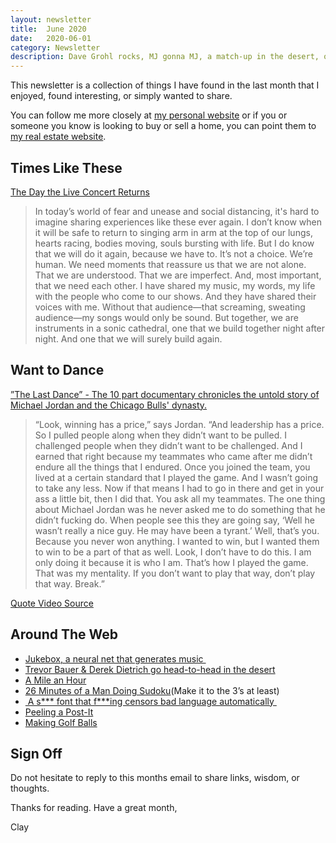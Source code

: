 ```yaml
---
layout: newsletter
title:  June 2020
date:   2020-06-01
category: Newsletter
description: Dave Grohl rocks, MJ gonna MJ, a match-up in the desert, one mile an hour, a man doing a Sudoku, and a $hit font.
---
```


This newsletter is a collection of things I have found in the last month that I enjoyed, found interesting, or simply wanted to share.

You can follow me more closely at [my personal website](http://claycarson.net "Personal Website") or if you or someone you know is looking to buy or sell a home, you can point them to [my real estate website](http://claycarson.com "Business Website ").

## Times Like These

[The Day the Live Concert Returns](https://www.theatlantic.com/culture/archive/2020/05/dave-grohl-irreplaceable-thrill-rock-show/611113/ "The Day the Live Concert Returns")

> In today’s world of fear and unease and social distancing, it's hard to imagine sharing experiences like these ever again. I don’t know when it will be safe to return to singing arm in arm at the top of our lungs, hearts racing, bodies moving, souls bursting with life. But I do know that we will do it again, because we have to. It’s not a choice. We’re human. We need moments that reassure us that we are not alone. That we are understood. That we are imperfect. And, most important, that we need each other. I have shared my music, my words, my life with the people who come to our shows. And they have shared their voices with me. Without that audience—that screaming, sweating audience—my songs would only be sound. But together, we are instruments in a sonic cathedral, one that we build together night after night. And one that we will surely build again.

## Want to Dance

[”The Last Dance” - The 10 part documentary chronicles the untold story of Michael Jordan and the Chicago Bulls' dynasty.](https://www.espn.com/nba/story/_/id/28973557/the-last-dance-updates-untold-story-michael-jordan-chicago-bulls)

> “Look, winning has a price,” says Jordan. “And leadership has a price. So I pulled people along when they didn’t want to be pulled. I challenged people when they didn’t want to be challenged. And I earned that right because my teammates who came after me didn’t endure all the things that I endured. Once you joined the team, you lived at a certain standard that I played the game. And I wasn’t going to take any less. Now if that means I had to go in there and get in your ass a little bit, then I did that. You ask all my teammates. The one thing about Michael Jordan was he never asked me to do something that he didn’t fucking do. When people see this they are going say, ‘Well he wasn’t really a nice guy. He may have been a tyrant.’ Well, that’s you. Because you never won anything. I wanted to win, but I wanted them to win to be a part of that as well. Look, I don’t have to do this. I am only doing it because it is who I am. That’s how I played the game. That was my mentality. If you don’t want to play that way, don’t play that way. Break.”

[Quote Video Source](https://twitter.com/coach_seibert/status/1260234921844658178? "MJ Quote Video")

## Around The Web

- [Jukebox, a neural net that generates music ](https://openai.com/blog/jukebox/ "Jukebox, a neural net that generates music")
- [Trevor Bauer & Derek Dietrich go head-to-head in the desert](https://www.youtube.com/watch?v=sUX7Kb1jtcQ&feature=youtu.be "Trevor Bauer & Derek Dietrich go head-to-head in the desert")
- [A Mile an Hour](https://www.youtube.com/watch?v=EvT5XS7j-Dc "A Mile an Hour")
- [26 Minutes of a Man Doing Sudoku](https://www.youtube.com/watch?v=yKf9aUIxdb4&feature=emb_title "26 Minutes of a Man Doing Sudoku")(Make it to the 3’s at least)
- [ A s*** font that f***ing censors bad language automatically ](https://vole.wtf/scunthorpe-sans/ "A s*** font that f***ing censors bad language automatically ")
- [Peeling a Post-It](https://i.redd.it/vj67ibf6af051.jpg "Peeling a Post-It")
- [Making Golf Balls](https://www.chrispaynephoto.com/golf-balls/o66lsan2zn2q48g5w8zji6o1oakwgx "Making Golf Balls")

## Sign Off

Do not hesitate to reply to this months email to share links, wisdom, or thoughts.

Thanks for reading. Have a great month,

Clay